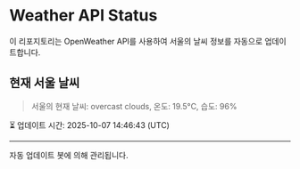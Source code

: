 
# Weather API Status

이 리포지토리는 OpenWeather API를 사용하여 서울의 날씨 정보를 자동으로 업데이트합니다.

## 현재 서울 날씨
> 서울의 현재 날씨: overcast clouds, 온도: 19.5°C, 습도: 96%

⏳ 업데이트 시간: 2025-10-07 14:46:43 (UTC)

---
자동 업데이트 봇에 의해 관리됩니다.

